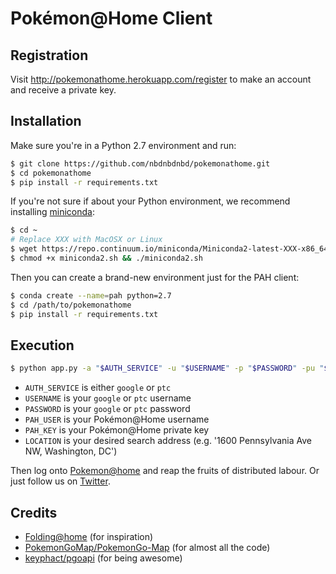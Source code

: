 Pokémon@Home Client
===================

Registration
------------
Visit http://pokemonathome.herokuapp.com/register to make an account and
receive a private key.


Installation
------------

Make sure you're in a Python 2.7 environment and run:

```bash
$ git clone https://github.com/nbdnbdnbd/pokemonathome.git
$ cd pokemonathome
$ pip install -r requirements.txt
```

If you're not sure if about your Python environment, we recommend installing [miniconda](http://conda.pydata.org/miniconda.html):

```bash
$ cd ~
# Replace XXX with MacOSX or Linux
$ wget https://repo.continuum.io/miniconda/Miniconda2-latest-XXX-x86_64.sh -O miniconda2.sh
$ chmod +x miniconda2.sh && ./miniconda2.sh
```

Then you can create a brand-new environment just for the PAH client:

```bash
$ conda create --name=pah python=2.7
$ cd /path/to/pokemonathome
$ pip install -r requirements.txt
```


Execution
---------

```bash
$ python app.py -a "$AUTH_SERVICE" -u "$USERNAME" -p "$PASSWORD" -pu "$PAH_USER" -pk "$PAH_KEY" -l "$LOCATION"
```

+ `AUTH_SERVICE` is either `google` or `ptc`
+ `USERNAME` is your `google` or `ptc` username
+ `PASSWORD` is your `google` or `ptc` password
+ `PAH_USER` is your Pokémon@Home username
+ `PAH_KEY` is your Pokémon@Home private key
+ `LOCATION` is your desired search address (e.g. '1600 Pennsylvania Ave NW, Washington, DC')

Then log onto [Pokemon@home](http://pokemonathome.herokuapp.com/) and reap the
fruits of distributed labour. Or just follow us on [Twitter](https://twitter.com/PokemonAtHome).

Credits
-------

+ [Folding@home](https://folding.stanford.edu) (for inspiration)
+ [PokemonGoMap/PokemonGo-Map](https://github.com/PokemonGoMap/PokemonGo-Map/) (for almost all the code)
+ [keyphact/pgoapi](https://github.com/keyphact/pgoapi) (for being awesome)
